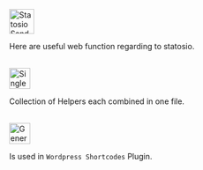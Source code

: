<a href="#headline">
<img src="https://raw.githubusercontent.com/a6b8/a6b8/main/docs/statosio-sandbox/readme/headlines/headline.svg" height="45px" name="# Statosio Sandbox" alt="Statosio Sandbox">
</a>

Here are useful web function regarding to statosio. 

<br>

<a href="#headline">
<img src="https://raw.githubusercontent.com/a6b8/a6b8/main/docs/statosio-sandbox/readme/headlines/single-file.svg" height="38px" name="single-file" alt="Single File">
</a>

Collection of Helpers each combined in one file.

<br>

<a href="#headline">
<img src="https://raw.githubusercontent.com/a6b8/a6b8/main/docs/statosio-sandbox/readme/headlines/generate-code.svg" height="38px" name="generate-code" alt="Generate Code">
</a>

Is used in ```Wordpress Shortcodes``` Plugin.
